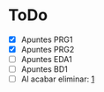 # ToDo

- [x] Apuntes PRG1
- [x] Apuntes PRG2
- [ ] Apuntes EDA1
- [ ] Apuntes BD1
- [ ] Al acabar eliminar: [1](https://github.com/SdeCos/Apuntes-II-24-25)
